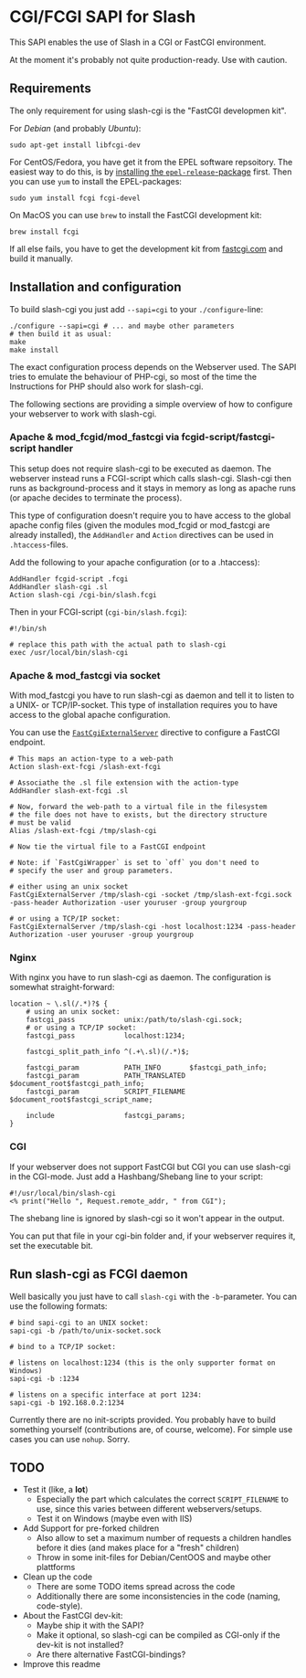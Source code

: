 # CGI/FCGI SAPI for Slash

This SAPI enables the use of Slash in a CGI or FastCGI environment.

At the moment it's probably not quite production-ready. Use with caution.

## Requirements

The only requirement for using slash-cgi is the "FastCGI developmen kit".

For *Debian* (and probably *Ubuntu*): 

    sudo apt-get install libfcgi-dev

For CentOS/Fedora, you have get it from the EPEL software repsoitory. The
easiest way to do this, is by [installing the `epel-release`-package](http://fedoraproject.org/wiki/EPEL/FAQ#How_can_I_install_the_packages_from_the_EPEL_software_repository.3F)
first. Then you can use `yum` to install the EPEL-packages:

    sudo yum install fcgi fcgi-devel

On MacOS you can use `brew` to install the FastCGI development kit:

    brew install fcgi

If all else fails, you have to get the development kit from
[fastcgi.com](http://www.fastcgi.com/drupal/node/5) and build it manually.

## Installation and configuration

To build slash-cgi you just add `--sapi=cgi` to your `./configure`-line:

    ./configure --sapi=cgi # ... and maybe other parameters
    # then build it as usual:
    make
    make install

The exact configuration process depends on the Webserver used. The SAPI tries
to emulate the behaviour of PHP-cgi, so most of the time the Instructions for
PHP should also work for slash-cgi.

The following sections are providing a simple overview of how to configure
your webserver to work with slash-cgi.

### Apache & mod_fcgid/mod_fastcgi via fcgid-script/fastcgi-script handler

This setup does not require slash-cgi to be executed as daemon. The webserver
instead runs a FCGI-script which calls slash-cgi. Slash-cgi then runs as
background-process and it stays in memory as long as apache runs (or apache
decides to terminate the process).

This type of configuration doesn't require you to have access to the 
global apache config files (given the modules mod_fcgid or mod_fastcgi are
already installed), the `AddHandler` and `Action` directives can be used in
`.htaccess`-files.

Add the following to your apache configuration (or to a .htaccess):

    AddHandler fcgid-script .fcgi
    AddHandler slash-cgi .sl
    Action slash-cgi /cgi-bin/slash.fcgi

Then in your FCGI-script (`cgi-bin/slash.fcgi`):

    #!/bin/sh

    # replace this path with the actual path to slash-cgi
    exec /usr/local/bin/slash-cgi

### Apache & mod_fastcgi via socket

With mod_fastcgi you have to run slash-cgi as daemon and tell it to listen
to a UNIX- or TCP/IP-socket. This type of installation requires you to have
access to the global apache configuration.

You can use the [`FastCgiExternalServer`](http://www.fastcgi.com/mod_fastcgi/docs/mod_fastcgi.html#FastCgiExternalServer)
directive to configure a FastCGI endpoint.

    # This maps an action-type to a web-path
    Action slash-ext-fcgi /slash-ext-fcgi

    # Associathe the .sl file extension with the action-type
    AddHandler slash-ext-fcgi .sl

    # Now, forward the web-path to a virtual file in the filesystem
    # the file does not have to exists, but the directory structure
    # must be valid 
    Alias /slash-ext-fcgi /tmp/slash-cgi

    # Now tie the virtual file to a FastCGI endpoint

    # Note: if `FastCgiWrapper` is set to `off` you don't need to
    # specify the user and group parameters.

    # either using an unix socket
    FastCgiExternalServer /tmp/slash-cgi -socket /tmp/slash-ext-fcgi.sock -pass-header Authorization -user youruser -group yourgroup

    # or using a TCP/IP socket:
    FastCgiExternalServer /tmp/slash-cgi -host localhost:1234 -pass-header Authorization -user youruser -group yourgroup

### Nginx

With nginx you have to run slash-cgi as daemon. The configuration is somewhat
straight-forward:

    location ~ \.sl(/.*)?$ {
        # using an unix socket:
        fastcgi_pass            unix:/path/to/slash-cgi.sock;
        # or using a TCP/IP socket:
        fastcgi_pass            localhost:1234;

        fastcgi_split_path_info ^(.+\.sl)(/.*)$;

        fastcgi_param           PATH_INFO       $fastcgi_path_info;
        fastcgi_param           PATH_TRANSLATED $document_root$fastcgi_path_info;
        fastcgi_param           SCRIPT_FILENAME $document_root$fastcgi_script_name;

        include                 fastcgi_params;
    }


### CGI

If your webserver does not support FastCGI but CGI you can use slash-cgi in
the CGI-mode. Just add a Hashbang/Shebang line to your script:

    #!/usr/local/bin/slash-cgi
    <% print("Hello ", Request.remote_addr, " from CGI");

The shebang line is ignored by slash-cgi so it won't appear in the output.

You can put that file in your cgi-bin folder and, if your webserver requires it,
set the executable bit.

## Run slash-cgi as FCGI daemon

Well basically you just have to call `slash-cgi` with the `-b`-parameter. You
can use the following formats:

    # bind sapi-cgi to an UNIX socket:
    sapi-cgi -b /path/to/unix-socket.sock

    # bind to a TCP/IP socket:

    # listens on localhost:1234 (this is the only supporter format on Windows)
    sapi-cgi -b :1234

    # listens on a specific interface at port 1234:
    sapi-cgi -b 192.168.0.2:1234

Currently there are no init-scripts provided. You probably have to build
something yourself (contributions are, of course, welcome). For simple
use cases you can use `nohup`. Sorry.

## TODO

* Test it (like, a **lot**)
    * Especially the part which calculates the correct `SCRIPT_FILENAME` to
      use, since this varies between different webservers/setups.
    * Test it on Windows (maybe even with IIS)
* Add Support for pre-forked children
    * Also allow to set a maximum number of requests a children handles before
      it dies (and makes place for a "fresh" children)
    * Throw in some init-files for Debian/CentOOS and maybe other plattforms
* Clean up the code
    * There are some TODO items spread across the code
    * Additionally there are some inconsistencies in the code (naming,
      code-style).
* About the FastCGI dev-kit:
    * Maybe ship it with the SAPI?
    * Make it optional, so slash-cgi can be compiled as CGI-only if the dev-kit
      is not installed?
    * Are there alternative FastCGI-bindings?
* Improve this readme
